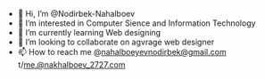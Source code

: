 - 👋 Hi, I’m @Nodirbek-Nahalboev
- 👀 I’m interested in Computer Sience and Information Technology
- 🌱 I’m currently learning Web designing
- 💞️ I’m looking to collaborate on agvrage web designer
- 📫 How to reach me @nahalboeyevnodirbek@gmail.com
t/me.@nakhalboev_2727.com

<!---
Nodirbek-Nahalboev/Nodirbek-Nahalboev is a ✨ special ✨ repository because its `README.md` (this file) appears on your GitHub profile.
You can click the Preview link to take a look at your changes.
--->
